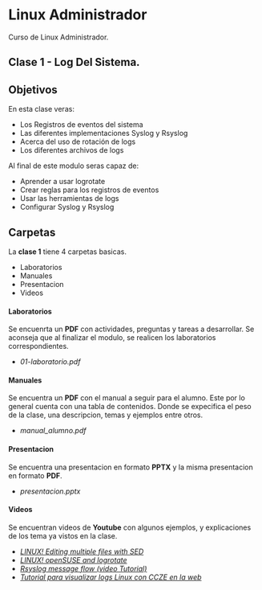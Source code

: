 # Linux Administrador
Curso de Linux Administrador.

## Clase 1 - Log Del Sistema.

## Objetivos
En esta clase veras:
* Los Registros de eventos del sistema
* Las diferentes implementaciones Syslog y Rsyslog
* Acerca del uso de rotación de logs
* Los diferentes archivos de logs

Al final de este modulo seras capaz de:
* Aprender a usar logrotate
* Crear reglas para los registros de eventos
* Usar las herramientas de logs
* Configurar Syslog y Rsyslog

## Carpetas
La **clase 1** tiene 4 carpetas basicas.
* Laboratorios
* Manuales
* Presentacion
* Videos

#### Laboratorios
Se encuenrta un **PDF** con actividades, preguntas y tareas a desarrollar. Se aconseja que al finalizar el modulo, se realicen los laboratorios correspondientes.
* *01-laboratorio.pdf*

#### Manuales
Se encuentra un **PDF** con el manual a seguir para el alumno. Este por lo general cuenta con una tabla de contenidos. Donde se expecifica el peso de la clase, una descripcion, temas y ejemplos entre otros.
* *manual_alumno.pdf*

#### Presentacion
Se encuentra una presentacion en formato **PPTX** y la misma presentacion en formato **PDF**.
* *presentacion.pptx*

#### Videos
Se encuentran videos de **Youtube** con algunos ejemplos, y explicaciones de los tema ya vistos en la clase.
* *[LINUX! Editing multiple files with SED](https://youtu.be/Vqqq6uFubzU)*
* *[LINUX! openSUSE and logrotate](https://youtu.be/UoHmj3ef3Is)*
* *[Rsyslog message flow (video Tutorial)](https://youtu.be/Re7AS__MkXw)*
* *[Tutorial para visualizar logs Linux con CCZE en la web](https://youtu.be/Wva0nyiLE74)*
